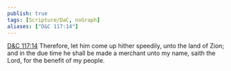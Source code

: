 ```yaml
---
publish: true
tags: [Scripture/DaC, noGraph]
aliases: ["D&C 117:14"]
---
```

[D&C 117:14](https://churchofjesuschrist.org/study/scriptures/dc-testament/dc/117?lang=eng&id=p14#p14) Therefore, let him come up hither speedily, unto the land of Zion; and in the due time he shall be made a merchant unto my name, saith the Lord, for the benefit of my people.
